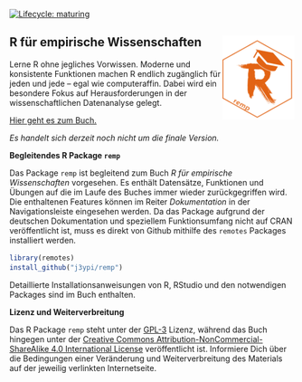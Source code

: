 <!-- badges: start -->
[![Lifecycle: maturing](https://img.shields.io/badge/lifecycle-maturing-blue.svg)](https://www.tidyverse.org/lifecycle/#maturing)
<!-- badges: end -->

## R für empirische Wissenschaften <a href='https://j3ypi.github.io/rBasics/index.html'><img src='man/figures/logo.png' align="right" height="148.5"/></a>

Lerne R ohne jegliches Vorwissen. Moderne und konsistente Funktionen machen R endlich zugänglich für jeden und jede – egal wie computeraffin. Dabei wird ein besondere Fokus auf Herausforderungen in der wissenschaftlichen Datenanalyse gelegt. 

[Hier geht es zum Buch.](https://r-empirische-wissenschaften.de/buch/index.html)

*Es handelt sich derzeit noch nicht um die finale Version.*

**Begleitendes R Package `remp`**

Das Package `remp` ist begleitend zum Buch *R für empirische Wissenschaften* vorgesehen. Es enthält Datensätze, Funktionen und Übungen auf die im Laufe des Buches immer wieder zurückgegriffen wird. Die enthaltenen Features können im Reiter *Dokumentation* in der Navigationsleiste eingesehen werden. Da das Package aufgrund der deutschen Dokumentation und speziellem Funktionsumfang nicht auf CRAN veröffentlicht ist, muss es direkt von Github mithilfe des `remotes` Packages installiert werden.

```R
library(remotes)
install_github("j3ypi/remp")
```

Detaillierte Installationsanweisungen von R, RStudio und den notwendigen Packages sind im Buch enthalten. 

**Lizenz und Weiterverbreitung**

Das R Package `remp` steht unter der [GPL-3](https://www.r-project.org/Licenses/GPL-3) Lizenz, während das Buch hingegen unter der [Creative Commons Attribution-NonCommercial-ShareAlike 4.0 International License](http://creativecommons.org/licenses/by-nc-sa/4.0/) veröffentlicht ist. Informiere Dich über die Bedingungen einer Veränderung und Weiterverbreitung des Materials auf der jeweilig verlinkten Internetseite.

